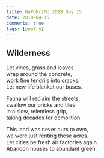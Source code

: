 ```yaml
---  
title: NaPoWriMo 2018 Day 15  
date: 2018-04-15
comments: true  
tags: [poetry]
---  
```

## Wilderness  

Let vines, grass and leaves  
wrap around the concrete,  
work fine tendrils into cracks.  
Let new life blanket our buses.  

Fauna will reclaim the streets,  
swallow our bricks and tiles  
in a slow, relentless grip,  
taking decades for demolition.  

This land was never ours to own,  
we were just renting these acres.  
Let cities be fresh air factories again.  
Abandon houses to abundant green.  
